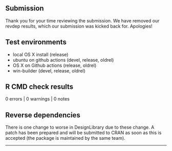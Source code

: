 ## Submission

Thank you for your time reviewing the submission. We have removed our revdep results, which our submission was kicked back for. Apologies!

## Test environments
* local OS X install (release)
* ubuntu on github actions (devel, release, oldrel)
* OS X on Github actions (release, oldrel)
* win-builder (devel, release, oldrel)

## R CMD check results

0 errors | 0 warnings | 0 notes

## Reverse dependencies

There is one change to worse in DesignLibrary due to these change. A patch has been prepared and will be submitted to CRAN as soon as this is accepted (the package is maintained by the same team).

---
  